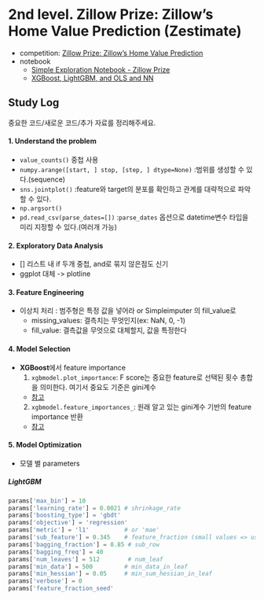 # 2nd level. Zillow Prize: Zillow’s Home Value Prediction (Zestimate)
- competition: [Zillow Prize: Zillow’s Home Value Prediction](https://www.kaggle.com/c/zillow-prize-1)
- notebook
  - [Simple Exploration Notebook - Zillow Prize](https://www.kaggle.com/sudalairajkumar/simple-exploration-notebook-zillow-prize)
  - [XGBoost, LightGBM, and OLS and NN](https://www.kaggle.com/aharless/xgboost-lightgbm-and-ols-and-nn)

## Study Log
중요한 코드/새로운 코드/추가 자료를 정리해주세요.

#### 1. Understand the problem
- `value_counts()` 중첩 사용
- `numpy.arange([start, ] stop, [step, ] dtype=None)` :범위를 생성할 수 있다.(sequence)
- `sns.jointplot()` :feature와 target의 분포를 확인하고 관계를 대략적으로 파악할 수 있다.
- `np.argsort()`
- `pd.read_csv(parse_dates=[])` :`parse_dates` 옵션으로 datetime변수 타입을 미리 지정할 수 있다.(여러개 가능)

#### 2. Exploratory Data Analysis
- [] 리스트 내 if 두개 중첩, and로 묶지 않은점도 신기
- ggplot 대체 -> plotline

#### 3. Feature Engineering
- 이상치 처리 : 범주형은 특정 값을 넣어라 or Simpleimputer 의 fill_value로
  - missing_values: 결측치는 무엇인지(ex: NaN, 0, -1)
  - fill_value: 결측값을 무엇으로 대체할지, 값을 특정한다

#### 4. Model Selection
- **XGBoost**에서 feature importance
  1. `xgbmodel.plot_importance`: F score는 중요한 feature로 선택된 횟수 총합을 의미한다. 여기서 중요도 기준은 gini계수
    - [참고](https://3months.tistory.com/169)
  2. `xgbmodel.feature_importances_`: 원래 알고 있는 gini계수 기반의 feature importance 반환
    - [참고](https://machinelearningmastery.com/feature-importance-and-feature-selection-with-xgboost-in-python/)

#### 5. Model Optimization
- 모델 별 parameters
##### LightGBM
```python
params['max_bin'] = 10
params['learning_rate'] = 0.0021 # shrinkage_rate
params['boosting_type'] = 'gbdt'
params['objective'] = 'regression'
params['metric'] = 'l1'          # or 'mae'
params['sub_feature'] = 0.345    # feature_fraction (small values => use very different submodels)
params['bagging_fraction'] = 0.85 # sub_row
params['bagging_freq'] = 40
params['num_leaves'] = 512        # num_leaf
params['min_data'] = 500         # min_data_in_leaf
params['min_hessian'] = 0.05     # min_sum_hessian_in_leaf
params['verbose'] = 0
params['feature_fraction_seed'
```
